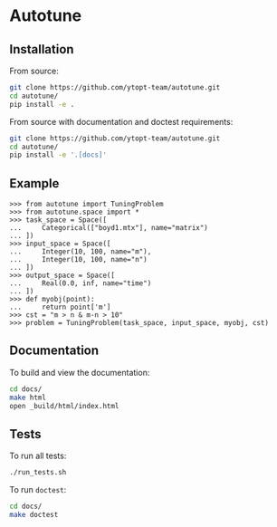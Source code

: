# Autotune

## Installation

From source:

```bash
git clone https://github.com/ytopt-team/autotune.git
cd autotune/
pip install -e .
```

From source with documentation and doctest requirements:

```bash
git clone https://github.com/ytopt-team/autotune.git
cd autotune/
pip install -e '.[docs]'
```

## Example

```
>>> from autotune import TuningProblem
>>> from autotune.space import *
>>> task_space = Space([
...     Categorical(["boyd1.mtx"], name="matrix")
... ])
>>> input_space = Space([
...     Integer(10, 100, name="m"),
...     Integer(10, 100, name="n")
... ])
>>> output_space = Space([
...     Real(0.0, inf, name="time")
... ])
>>> def myobj(point):
...     return point['m']
>>> cst = "m > n & m-n > 10"
>>> problem = TuningProblem(task_space, input_space, myobj, cst)
```

## Documentation

To build and view the documentation:

```bash
cd docs/
make html
open _build/html/index.html
```

## Tests

To run all tests:

```bash
./run_tests.sh
```

To run `doctest`:

```bash
cd docs/
make doctest
```
